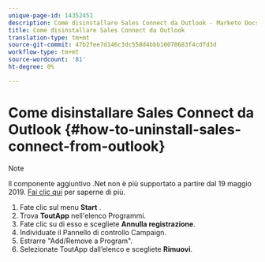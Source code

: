 ```yaml
---
unique-page-id: 14352451
description: Come disinstallare Sales Connect da Outlook - Marketo Docs - Documentazione prodotto
title: Come disinstallare Sales Connect da Outlook
translation-type: tm+mt
source-git-commit: 47b2fee7d146c3dc558d4bbb10070683f4cdfd3d
workflow-type: tm+mt
source-wordcount: '81'
ht-degree: 0%

---
```



# Come disinstallare Sales Connect da Outlook {#how-to-uninstall-sales-connect-from-outlook}

>[!NOTE]
>
>Il componente aggiuntivo .Net non è più supportato a partire dal 19 maggio 2019. [Fai clic qui](http://nation.marketo.com/docs/DOC-7028-end-of-life-outlook-net-add-in-for-toutappmarketo-sales-connect) per saperne di più.

1. Fate clic sul menu **Start** .
1. Trova **ToutApp** nell&#39;elenco Programmi.
1. Fate clic su di esso e scegliete **Annulla registrazione**.
1. Individuate il Pannello di controllo Campaign.
1. Estrarre &quot;Add/Remove a Program&quot;.
1. Selezionate ToutApp dall’elenco e scegliete **Rimuovi**.

